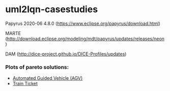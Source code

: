 # uml2lqn-casestudies

Papyrus 2020-06 4.8.0 (https://www.eclipse.org/papyrus/download.html)

MARTE (http://download.eclipse.org/modeling/mdt/papyrus/updates/releases/neon)

DAM (http://dice-project.github.io/DICE-Profiles/updates) 


### Plots of pareto solutions:
 - [Automated Guided Vehicle (AGV)](agv/agv_pareto_plot.pdf)
 - [Train Ticket](train-ticket/trainticket_pareto_plot.pdf)
